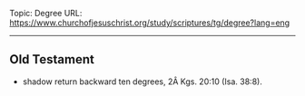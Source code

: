 Topic: Degree
URL: https://www.churchofjesuschrist.org/study/scriptures/tg/degree?lang=eng

---

## Old Testament

- shadow return backward ten degrees, 2Â Kgs. 20:10 (Isa. 38:8).


